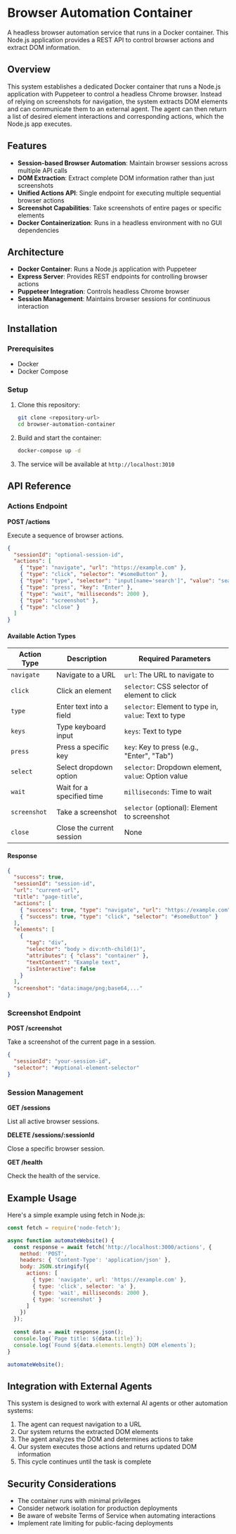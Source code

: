 # Browser Automation Container

A headless browser automation service that runs in a Docker container. This Node.js application provides a REST API to control browser actions and extract DOM information.

## Overview

This system establishes a dedicated Docker container that runs a Node.js application with Puppeteer to control a headless Chrome browser. Instead of relying on screenshots for navigation, the system extracts DOM elements and can communicate them to an external agent. The agent can then return a list of desired element interactions and corresponding actions, which the Node.js app executes.

## Features

- **Session-based Browser Automation**: Maintain browser sessions across multiple API calls
- **DOM Extraction**: Extract complete DOM information rather than just screenshots
- **Unified Actions API**: Single endpoint for executing multiple sequential browser actions
- **Screenshot Capabilities**: Take screenshots of entire pages or specific elements
- **Docker Containerization**: Runs in a headless environment with no GUI dependencies

## Architecture

- **Docker Container**: Runs a Node.js application with Puppeteer
- **Express Server**: Provides REST endpoints for controlling browser actions
- **Puppeteer Integration**: Controls headless Chrome browser
- **Session Management**: Maintains browser sessions for continuous interaction

## Installation

### Prerequisites

- Docker
- Docker Compose

### Setup

1. Clone this repository:
   ```bash
   git clone <repository-url>
   cd browser-automation-container
   ```

2. Build and start the container:
   ```bash
   docker-compose up -d
   ```

3. The service will be available at `http://localhost:3010`

## API Reference

### Actions Endpoint

**POST /actions**

Execute a sequence of browser actions.

```json
{
  "sessionId": "optional-session-id",
  "actions": [
    { "type": "navigate", "url": "https://example.com" },
    { "type": "click", "selector": "#someButton" },
    { "type": "type", "selector": "input[name='search']", "value": "search term" },
    { "type": "press", "key": "Enter" },
    { "type": "wait", "milliseconds": 2000 },
    { "type": "screenshot" },
    { "type": "close" }
  ]
}
```

#### Available Action Types

| Action Type | Description | Required Parameters |
|-------------|-------------|---------------------|
| `navigate` | Navigate to a URL | `url`: The URL to navigate to |
| `click` | Click an element | `selector`: CSS selector of element to click |
| `type` | Enter text into a field | `selector`: Element to type in, `value`: Text to type |
| `keys` | Type keyboard input | `keys`: Text to type |
| `press` | Press a specific key | `key`: Key to press (e.g., "Enter", "Tab") |
| `select` | Select dropdown option | `selector`: Dropdown element, `value`: Option value |
| `wait` | Wait for a specified time | `milliseconds`: Time to wait |
| `screenshot` | Take a screenshot | `selector` (optional): Element to screenshot |
| `close` | Close the current session | None |

#### Response

```json
{
  "success": true,
  "sessionId": "session-id",
  "url": "current-url",
  "title": "page-title",
  "actions": [
    { "success": true, "type": "navigate", "url": "https://example.com" },
    { "success": true, "type": "click", "selector": "#someButton" }
  ],
  "elements": [
    {
      "tag": "div",
      "selector": "body > div:nth-child(1)",
      "attributes": { "class": "container" },
      "textContent": "Example text",
      "isInteractive": false
    }
  ],
  "screenshot": "data:image/png;base64,..."
}
```

### Screenshot Endpoint

**POST /screenshot**

Take a screenshot of the current page in a session.

```json
{
  "sessionId": "your-session-id",
  "selector": "#optional-element-selector"
}
```

### Session Management

**GET /sessions**

List all active browser sessions.

**DELETE /sessions/:sessionId**

Close a specific browser session.

**GET /health**

Check the health of the service.

## Example Usage

Here's a simple example using fetch in Node.js:

```javascript
const fetch = require('node-fetch');

async function automateWebsite() {
  const response = await fetch('http://localhost:3000/actions', {
    method: 'POST',
    headers: { 'Content-Type': 'application/json' },
    body: JSON.stringify({
      actions: [
        { type: 'navigate', url: 'https://example.com' },
        { type: 'click', selector: 'a' },
        { type: 'wait', milliseconds: 2000 },
        { type: 'screenshot' }
      ]
    })
  });
  
  const data = await response.json();
  console.log(`Page title: ${data.title}`);
  console.log(`Found ${data.elements.length} DOM elements`);
}

automateWebsite();
```

## Integration with External Agents

This system is designed to work with external AI agents or other automation systems:

1. The agent can request navigation to a URL
2. Our system returns the extracted DOM elements
3. The agent analyzes the DOM and determines actions to take
4. Our system executes those actions and returns updated DOM information
5. This cycle continues until the task is complete

## Security Considerations

- The container runs with minimal privileges
- Consider network isolation for production deployments
- Be aware of website Terms of Service when automating interactions
- Implement rate limiting for public-facing deployments
